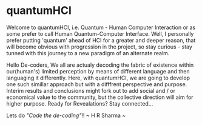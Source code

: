 # quantumHCI

Welcome to quantumHCI, i.e. Quantum - Human Computer Interaction or as some prefer to call Human Quantum-Computer Interface. Well, I personally prefer putting 'quantum' ahead of HCI for a greater and deeper reason, that will become obvious with progression in the project, so stay curious - stay tunned with this journey to a new paradigm of an alternate realm. 

Hello De-coders,
We all are actualy decoding the fabric of existence within our(human's) limited perception by means of different language and then languaging it differently. Here, with quantumHCI, we are going to develop one such simillar approach but with a difffrent perspective and purpose. Interim results and conclusions might fork out to add social and / or economical value to the community, but the collective direction will aim for higher purpose.
Ready for Revealations? Stay connected...

Lets do _"Code the de-coding"_!!
~ H R Sharma ~
